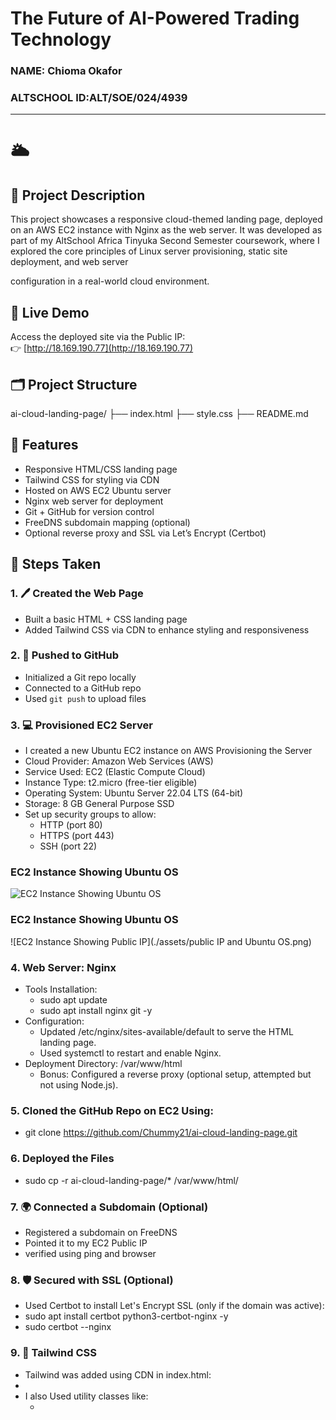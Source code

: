 # The Future of AI-Powered Trading Technology

### NAME: Chioma Okafor
### ALTSCHOOL ID:ALT/SOE/024/4939

---

# 🌥️ 
## 📌 Project Description

This project showcases a responsive cloud-themed landing page, deployed on an AWS EC2 instance with Nginx as the web server. It was developed as part of my 
AltSchool Africa Tinyuka Second Semester coursework, where I explored the core principles of Linux server provisioning, static site deployment, and web server 

configuration in a real-world cloud environment.



## 🔗 Live Demo

Access the deployed site via the Public IP:  
👉 [http://18.169.190.77](http://18.169.190.77)


## 🗂️ Project Structure

ai-cloud-landing-page/
├── index.html
├── style.css
├── README.md

## 📌 Features

- Responsive HTML/CSS landing page
- Tailwind CSS for styling via CDN
- Hosted on AWS EC2 Ubuntu server
- Nginx web server for deployment
- Git + GitHub for version control
- FreeDNS subdomain mapping (optional)
- Optional reverse proxy and SSL via Let’s Encrypt (Certbot)


## 🚀 Steps Taken

### 1. 🖊️ Created the Web Page
- Built a basic HTML + CSS landing page
- Added Tailwind CSS via CDN to enhance styling and responsiveness

### 2. 📁 Pushed to GitHub
- Initialized a Git repo locally
- Connected to a GitHub repo
- Used `git push` to upload files

### 3. 💻 Provisioned EC2 Server
- I created a new Ubuntu EC2 instance on AWS Provisioning the Server
- Cloud Provider: Amazon Web Services (AWS)
- Service Used: EC2 (Elastic Compute Cloud)
- Instance Type: t2.micro (free-tier eligible)
- Operating System: Ubuntu Server 22.04 LTS (64-bit)
- Storage: 8 GB General Purpose SSD
- Set up security groups to allow:
  - HTTP (port 80)
  - HTTPS (port 443)
  - SSH (port 22)

### EC2 Instance Showing Ubuntu OS
![EC2 Instance Showing Ubuntu OS](./assets/UbuntuOS.png)

### EC2 Instance Showing Ubuntu OS
![EC2 Instance Showing Public IP](./assets/public IP and Ubuntu OS.png)


### 4. Web Server: Nginx
- Tools Installation:
  - sudo apt update
  - sudo apt install nginx git -y
- Configuration:
  - Updated /etc/nginx/sites-available/default to serve the HTML landing page.
  - Used systemctl to restart and enable Nginx.
- Deployment Directory: /var/www/html
  - Bonus: Configured a reverse proxy (optional setup, attempted but not using Node.js).

### 5. Cloned the GitHub Repo on EC2 Using:
 - git clone https://github.com/Chummy21/ai-cloud-landing-page.git

### 6. Deployed the Files
 - sudo cp -r ai-cloud-landing-page/* /var/www/html/

### 7. 🌍 Connected a Subdomain (Optional)
 - Registered a subdomain on FreeDNS
 - Pointed it to my EC2 Public IP
 - verified using ping and browser

### 8. 🛡️ Secured with SSL (Optional)
 - Used Certbot to install Let's Encrypt SSL (only if the domain was active):
  - sudo apt install certbot python3-certbot-nginx -y
  - sudo certbot --nginx

### 9. 🎨 Tailwind CSS
 - Tailwind was added using CDN in index.html:
  - <script src="https://cdn.tailwindcss.com"></script>
   - I also Used utility classes like:
     - <div class="bg-blue-500 text-white text-center p-4"

